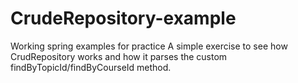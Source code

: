 # CrudeRepository-example
Working spring examples for practice
A simple exercise to see how CrudRepository works and how it parses the custom findByTopicId/findByCourseId method.
